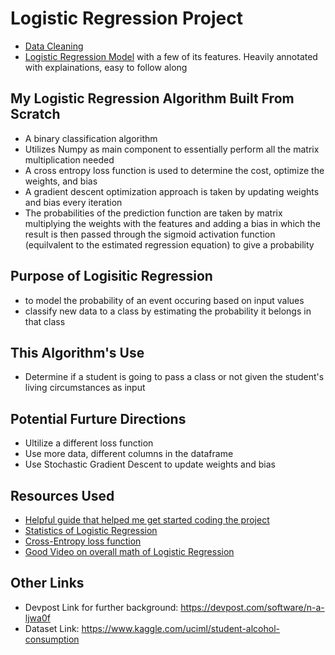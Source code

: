 # Logistic Regression Project
- [Data Cleaning](/Data_Cleaning.ipynb)
- [Logistic Regression Model](/Logistic_Regression_Model_Final.ipynb) with a few of its features. Heavily annotated with explainations, easy to follow along
## My Logistic Regression Algorithm Built From Scratch 
- A binary classification algorithm 
- Utilizes Numpy as main component to essentially perform all the matrix multiplication needed
- A cross entropy loss function is used to determine the cost, optimize the weights, and bias
- A gradient descent optimization approach is taken by updating weights and bias every iteration
- The probabilities of the prediction function are taken by matrix multiplying the weights with the features and adding a bias in which the result is then passed through the sigmoid activation function (equilvalent to the estimated regression equation) to give a probability
## Purpose of Logisitic Regression
- to model the probability of an event occuring based on input values
- classify new data to a class by estimating the probability it belongs in that class
## This Algorithm's Use
- Determine if a student is going to pass a class or not given the student's living circumstances as input
## Potential Furture Directions
- Ultilize a different loss function
- Use more data, different columns in the dataframe
- Use Stochastic Gradient Descent to update weights and bias
## Resources Used
- [Helpful guide that helped me get started coding the project](https://ml-cheatsheet.readthedocs.io/en/latest/logistic_regression.html#binary-logistic-regression)
- [Statistics of Logistic Regression](https://www.youtube.com/playlist?list=PLIeGtxpvyG-JmBQ9XoFD4rs-b3hkcX7Uu)
- [Cross-Entropy loss function](https://www.youtube.com/watch?v=MztgenIfGgM&list=PLXf4nYvqR6VMI_rsU0otM9KHmUBDhCGX_&index=4&t=0s)
- [Good Video on overall math of Logistic Regression](https://www.youtube.com/watch?v=QHm0UDG6IU4&list=PLXf4nYvqR6VMI_rsU0otM9KHmUBDhCGX_&index=5&t=1435s)
## Other Links
- Devpost Link for further background: https://devpost.com/software/n-a-ljwa0f
- Dataset Link: https://www.kaggle.com/uciml/student-alcohol-consumption
